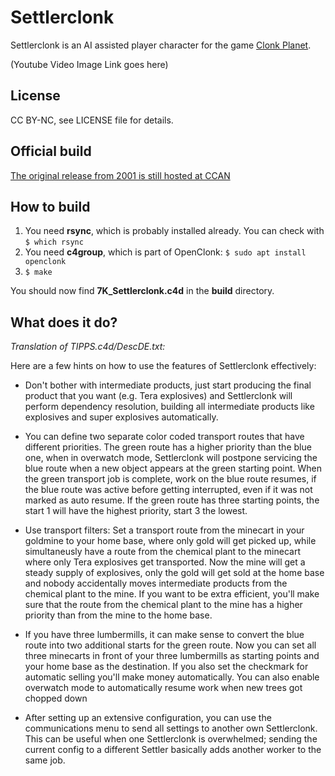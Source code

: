 # Settlerclonk

Settlerclonk is an AI assisted player character for the game [Clonk Planet](http://clonk.de/classics.php?lng=en).

(Youtube Video Image Link goes here)

## License

CC BY-NC, see LICENSE file for details.

## Official build

[The original release from 2001 is still hosted at CCAN](https://ccan.de/cgi-bin/ccan/ccan-view.pl?a=view&i=489)

## How to build

1. You need **rsync**, which is probably installed already. You can check with `$ which rsync`
2. You need **c4group**, which is part of OpenClonk: `$ sudo apt install openclonk`
3. `$ make`

You should now find **7K_Settlerclonk.c4d** in the **build** directory.

## What does it do?

*Translation of TIPPS.c4d/DescDE.txt:*

Here are a few hints on how to use the features of Settlerclonk effectively:

- Don't bother with intermediate products, just start producing the final product that you want (e.g. Tera explosives) and Settlerclonk will perform dependency resolution, building all intermediate products like explosives and super explosives automatically.

- You can define two separate color coded transport routes that have different priorities. The green route has a higher priority than the blue one, when in overwatch mode, Settlerclonk will postpone servicing the blue route when a new object appears at the green starting point. When the green transport job is complete, work on the blue route resumes, if the blue route was active before getting interrupted, even if it was not marked as auto resume.
If the green route has three starting points, the start 1 will have the highest priority, start 3 the lowest.

- Use transport filters: Set a transport route from the minecart in your goldmine to your home base, where only gold will get picked up, while simultaneusly have a route from the chemical plant to the minecart where only Tera explosives get transported. Now the mine will get a steady supply of explosives, only the gold will get sold at the home base and nobody accidentally moves intermediate products from the chemical plant to the mine. If you want to be extra efficient, you'll make sure that the route from the chemical plant to the mine has a higher priority than from the mine to the home base.

- If you have three lumbermills, it can make sense to convert the blue route into two additional starts for the green route. Now you can set all three minecarts in front of your three lumbermills as starting points and your home base as the destination. If you also set the checkmark for automatic selling you'll make money automatically. You can also enable overwatch mode to automatically resume work when new trees got chopped down

- After setting up an extensive configuration, you can use the communications menu to send all settings to another own Settlerclonk. This can be useful when one Settlerclonk is overwhelmed; sending the current config to a different Settler basically adds another worker to the same job.
